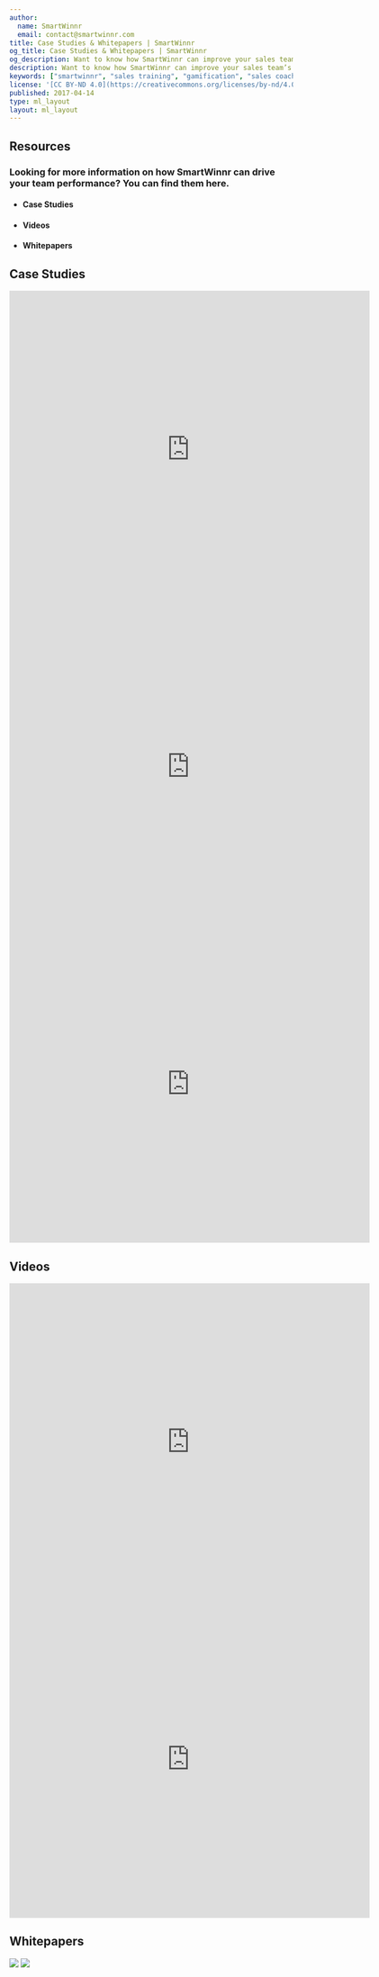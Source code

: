 ```yaml
---
author:
  name: SmartWinnr
  email: contact@smartwinnr.com
title: Case Studies & Whitepapers | SmartWinnr
og_title: Case Studies & Whitepapers | SmartWinnr
og_description: Want to know how SmartWinnr can improve your sales team’s performance? Check out our videos, whitepapers and case studies here.
description: Want to know how SmartWinnr can improve your sales team’s performance? Check out our videos, whitepapers and case studies here.
keywords: ["smartwinnr", "sales training", "gamification", "sales coaching", "sales performance", "sales enablement", "solutions", "case studies", "whitepapers", "videos"]
license: '[CC BY-ND 4.0](https://creativecommons.org/licenses/by-nd/4.0)'
published: 2017-04-14
type: ml_layout
layout: ml_layout
---
```


<section>
  <div class="ml-resource">
    <div class="ml_top_container">
      <!-- <div class="row"> -->
        <h1 class="text-center ml_body_text_white ml-margin-top-sections">Resources</h1>
        <h3 class="ml_body_text_white text-center">Looking for more information on how SmartWinnr can drive your team performance? You can find them here.</h3>
        <div class="text-center">
          <ul class="resources_icon_tab">
            <li class="ml_list_style_none ml-margin-bottom20">
              <a class="text-center" href="#caseStudies"><span class="icon-book2 ml-icon-white"></span></a>
              <h4 class="ml_body_text_white text-center ml-margin-top10">Case Studies</h4>
            </li>
            <li class="ml_list_style_none ml-margin-bottom20">
              <a class="text-center" href="#videos"><span class="icon-play ml-icon-white"></span></a>
              <h4 class="ml_body_text_white text-center ml-margin-top10">Videos</h4>
            </li>
            <li class="ml_list_style_none ml-margin-bottom20">
              <a class="text-center" href="#whitepapers"><span class="icon-file-preview ml-icon-white"></span></a>
              <h4 class="ml_body_text_white text-center ml-margin-top10">Whitepapers</h4>
            </li>
          </ul>
        </div>
      <!-- </div> -->
    </div>
  </div>
  <div class="ml-container padding30 text-center">
    <!-- <h1 class="ml-title" id="caseStudies">Case Studies</h1>
    <div class="row">
      <div class="col-md-12 col-sm-12">
        <a href="https://s3-eu-west-1.amazonaws.com/content.smartwinnr.com/Case+Study+-+Improving+Information+Retention+in+Compliance+Retention.pdf" target="_blank">
          <img src="https://s3-us-west-2.amazonaws.com/quizprompt.com.site.resources/img/brand/Case+Study+-+Improving+Information+Retention+cover.png" class="mythumbnail ml-margin-bottom20" /></a>
      </div>
    </div> -->
    <div class="row">
      <h1 class="ml-title text-center" id="caseStudies">Case Studies</h1>
      <div class="row ml_div_contents_in_center">
        <div class="col-md-6 col-sm-12 media">
          <div class="ml_iframe_video_wrapper">
            <iframe src="https://player.vimeo.com/video/889009223" width="640" height="564" frameborder="0" allow="autoplay; fullscreen" allowfullscreen></iframe>
          </div>
        </div>
      </div>
      <div class="row">
      <div class="col-md-6 col-sm-12">
        <div class="ml_iframe_video_wrapper">
          <iframe src="https://player.vimeo.com/video/474095648" width="640" height="564" frameborder="0" allow="autoplay; fullscreen" allowfullscreen></iframe>
        </div>
      </div>
      <div class="col-md-6 col-sm-12">
        <div class="ml_iframe_video_wrapper">
          <iframe src="https://player.vimeo.com/video/474098651" width="640" height="564" frameborder="0" allow="autoplay; fullscreen" allowfullscreen></iframe>
        </div>
      </div>
      </div>
    </div>
  </div>
  <div class="ml-container padding30">
    <div class="row">
      <h1 class="ml-title text-center" id="videos">Videos</h1>
      <div class="col-md-6 col-sm-12">
        <div class="ml_iframe_video_wrapper">
          <iframe src="https://player.vimeo.com/video/474097714" width="640" height="564" frameborder="0" allow="autoplay; fullscreen" allowfullscreen></iframe>
        </div>
      </div>
      <div class="col-md-6 col-sm-12">
        <div class="ml_iframe_video_wrapper">
          <iframe src="https://player.vimeo.com/video/474098800" width="640" height="564" frameborder="0" allow="autoplay; fullscreen" allowfullscreen></iframe>
        </div>
      </div>
    </div>
  </div>
  <div class="ml-container padding30 text-center">
    <h1 class="ml-title" id="whitepapers">Whitepapers</h1>
    <div class="row">
      <div class="col-md-12 col-sm-12 ml-margin-bottom30">
          <a href="https://s3-eu-west-1.amazonaws.com/content.smartwinnr.com/SmartWinnr+Information+Security+Whitepaper.pdf" target="_blank">
            <img src="https://s3-us-west-2.amazonaws.com/quizprompt.com.site.resources/img/brand/information_security_cover.png" class="mythumbnail ml-margin-bottom20" /></a>
          <a href="https://s3-eu-west-1.amazonaws.com/content.smartwinnr.com/The+SmartWinnr+Way+-+A+New+Approach+To+Compliance+Training.pdf" target="_blank">
            <img src="https://s3-us-west-2.amazonaws.com/quizprompt.com.site.resources/img/brand/smartwinnr_way_new_appraoch.png" class="mythumbnail ml-margin-bottom20" /></a>
      </div>
    </div>
  </div>
</section>
